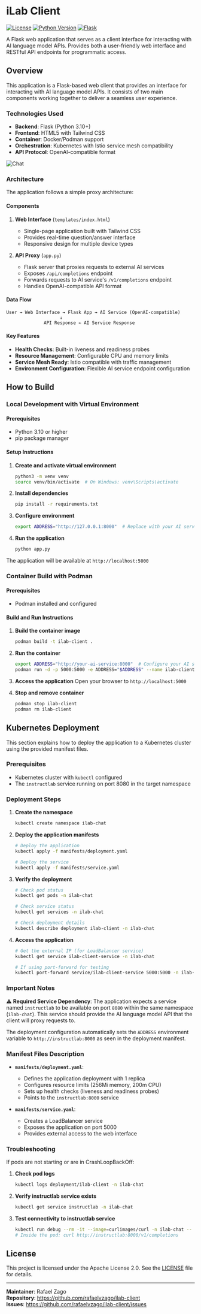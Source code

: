 # iLab Client

[![License](https://img.shields.io/badge/license-Apache%202.0-blue.svg)](LICENSE)
[![Python Version](https://img.shields.io/badge/python-3.10%2B-blue.svg)](https://python.org)
[![Flask](https://img.shields.io/badge/flask-2.3.3-green.svg)](https://flask.palletsprojects.com/)

A Flask web application that serves as a client interface for interacting with AI language model APIs. Provides both a user-friendly web interface and RESTful API endpoints for programmatic access.

## Overview

This application is a Flask-based web client that provides an interface for interacting with AI language model APIs. It consists of two main components working together to deliver a seamless user experience.

### Technologies Used

- **Backend**: Flask (Python 3.10+)
- **Frontend**: HTML5 with Tailwind CSS
- **Container**: Docker/Podman support
- **Orchestration**: Kubernetes with Istio service mesh compatibility
- **API Protocol**: OpenAI-compatible format

![Chat](img/chat.png)

### Architecture

The application follows a simple proxy architecture:

#### Components
1. **Web Interface** (`templates/index.html`)
   - Single-page application built with Tailwind CSS
   - Provides real-time question/answer interface
   - Responsive design for multiple device types

2. **API Proxy** (`app.py`)
   - Flask server that proxies requests to external AI services
   - Exposes `/api/completions` endpoint
   - Forwards requests to AI service's `/v1/completions` endpoint
   - Handles OpenAI-compatible API format

#### Data Flow
```
User → Web Interface → Flask App → AI Service (OpenAI-compatible)
                    ↓
              API Response ← AI Service Response
```

#### Key Features
- **Health Checks**: Built-in liveness and readiness probes
- **Resource Management**: Configurable CPU and memory limits
- **Service Mesh Ready**: Istio compatible with traffic management
- **Environment Configuration**: Flexible AI service endpoint configuration

## How to Build

### Local Development with Virtual Environment

#### Prerequisites
- Python 3.10 or higher
- pip package manager

#### Setup Instructions

1. **Create and activate virtual environment**
   ```bash
   python3 -m venv venv
   source venv/bin/activate  # On Windows: venv\Scripts\activate
   ```

2. **Install dependencies**
   ```bash
   pip install -r requirements.txt
   ```

3. **Configure environment**
   ```bash
   export ADDRESS="http://127.0.0.1:8000"  # Replace with your AI service URL
   ```

4. **Run the application**
   ```bash
   python app.py
   ```

The application will be available at `http://localhost:5000`

### Container Build with Podman

#### Prerequisites
- Podman installed and configured

#### Build and Run Instructions

1. **Build the container image**
   ```bash
   podman build -t ilab-client .
   ```

2. **Run the container**
   ```bash
   export ADDRESS="http://your-ai-service:8000"  # Configure your AI service URL
   podman run -d -p 5000:5000 -e ADDRESS="$ADDRESS" --name ilab-client ilab-client
   ```

3. **Access the application**
   Open your browser to `http://localhost:5000`

4. **Stop and remove container**
   ```bash
   podman stop ilab-client
   podman rm ilab-client
   ```

## Kubernetes Deployment

This section explains how to deploy the application to a Kubernetes cluster using the provided manifest files.

### Prerequisites
- Kubernetes cluster with `kubectl` configured
- The `instructlab` service running on port 8080 in the target namespace

### Deployment Steps

1. **Create the namespace**
   ```bash
   kubectl create namespace ilab-chat
   ```

2. **Deploy the application manifests**
   ```bash
   # Deploy the application
   kubectl apply -f manifests/deployment.yaml
   
   # Deploy the service
   kubectl apply -f manifests/service.yaml
   ```

3. **Verify the deployment**
   ```bash
   # Check pod status
   kubectl get pods -n ilab-chat
   
   # Check service status
   kubectl get services -n ilab-chat
   
   # Check deployment details
   kubectl describe deployment ilab-client -n ilab-chat
   ```

4. **Access the application**
   ```bash
   # Get the external IP (for LoadBalancer service)
   kubectl get service ilab-client-service -n ilab-chat
   
   # If using port-forward for testing
   kubectl port-forward service/ilab-client-service 5000:5000 -n ilab-chat
   ```

### Important Notes

⚠️ **Required Service Dependency**: The application expects a service named `instructlab` to be available on port `8080` within the same namespace (`ilab-chat`). This service should provide the AI language model API that the client will proxy requests to.

The deployment configuration automatically sets the `ADDRESS` environment variable to `http://instructlab:8000` as seen in the deployment manifest.

### Manifest Files Description

- **`manifests/deployment.yaml`**: 
  - Defines the application deployment with 1 replica
  - Configures resource limits (256Mi memory, 200m CPU)
  - Sets up health checks (liveness and readiness probes)
  - Points to the `instructlab:8000` service

- **`manifests/service.yaml`**: 
  - Creates a LoadBalancer service
  - Exposes the application on port 5000
  - Provides external access to the web interface

### Troubleshooting

If pods are not starting or are in CrashLoopBackOff:

1. **Check pod logs**
   ```bash
   kubectl logs deployment/ilab-client -n ilab-chat
   ```

2. **Verify instructlab service exists**
   ```bash
   kubectl get service instructlab -n ilab-chat
   ```

3. **Test connectivity to instructlab service**
   ```bash
   kubectl run debug --rm -it --image=curlimages/curl -n ilab-chat -- sh
   # Inside the pod: curl http://instructlab:8000/v1/completions
   ```

## License

This project is licensed under the Apache License 2.0. See the [LICENSE](LICENSE) file for details.

---

**Maintainer**: Rafael Zago  
**Repository**: https://github.com/rafaelvzago/ilab-client  
**Issues**: https://github.com/rafaelvzago/ilab-client/issues
